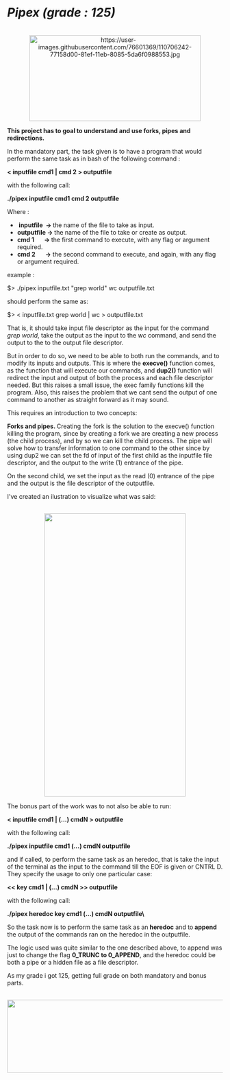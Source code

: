 <h1><em>Pipex</em><strong><em> (grade : 125)</em></strong></h1>
<div align="center"><br /><img src="https://user-images.githubusercontent.com/76601369/110706242-77158d00-81ef-11eb-8085-5da6f0988553.jpg" alt="https://user-images.githubusercontent.com/76601369/110706242-77158d00-81ef-11eb-8085-5da6f0988553.jpg" width="400" height="200" /></div>
<p><strong>This project has to goal to understand and use forks, pipes and redirections.</strong></p>
<p>In the mandatory part, the task given is to have a program that would perform the same task as in bash of the following command :</p>
<p><strong>&lt; inputfile cmd1 | cmd 2 &gt; outputfile</strong></p>
<p>with the following call:</p>
<p><strong>./pipex inputfile cmd1 cmd 2 outputfile</strong></p>
<p>Where :</p>
<ul>
<li><strong>&nbsp;inputfile&nbsp; -&gt; </strong>the name of the file to take as input.</li>
<li><strong>outputfile -&gt;&nbsp;</strong>the name of the file to take or create as output.</li>
<li><strong>cmd 1&nbsp; &nbsp; &nbsp; &nbsp;-&gt;&nbsp;</strong>the first command to execute, with any flag or argument required.</li>
<li><strong>cmd 2&nbsp; &nbsp; &nbsp; &nbsp;-&gt;</strong> the second command to execute, and again, with any flag or argument required.</li>
</ul>
<p>example :</p>
<p>$&gt; ./pipex inputfile.txt "grep world" wc outputfile.txt</p>
<p>should perform the same as:</p>
<p>$&gt; &lt; inputfile.txt grep world | wc &gt; outputfile.txt</p>
<p>That is, it should take input file descriptor as the input for the command <em>grep world</em>, take the output as the input to the <em>wc</em> command, and send the output to the to the output file descriptor.</p>
<p>But in order to do so, we need to be able to both run the commands, and to modify its inputs and outputs. This is where the <strong>execve()</strong> function comes, as the function that will execute our commands, and <strong>dup2()</strong> function will redirect the input and output of both the process and each file descriptor needed. But this raises a small issue, the exec family functions kill the program. Also, this raises the problem that we cant send the output of one command to another as straight forward as it may sound.</p>
<p>This requires an introduction to two concepts:</p>
<p><strong>Forks and pipes. </strong> Creating the fork is the solution to the execve() function killing the program, since by creating a fork we are creating a new process (the child process), and by so we can kill the child process. The pipe will solve how to transfer information to one command to the other since by using dup2 we can set the fd of input of the first child as the inputfile file descriptor, and the output to the write (1) entrance of the pipe.</p>
<p>On the second child, we set the input as the read (0) entrance of the pipe and the output is the file descriptor of the outputfile.</p>
<p>I've created an ilustration to visualize what was said:</p>
<div align="center"><br /><img src="https://user-images.githubusercontent.com/99777188/193394465-63cd0f63-2658-4f3c-8f55-977a140a93fc.png" width="330" height="660" /></div>
<p>The bonus part of the work was to not also be able to run:</p>
<p><strong>&lt; inputfile cmd1 | (...) cmdN &gt; outputfile</strong></p>
<p>with the following call:</p>
<p><strong>./pipex inputfile cmd1 (...) cmdN outputfile</strong></p>
<p>and if called, to perform the same task as an heredoc, that is take the input of the terminal as the input to the command till the EOF is given or CNTRL D. They specify the usage to only one particular case:</p>
<p><strong>&lt;&lt; key cmd1 | (...) cmdN &gt;&gt; outputfile</strong></p>
<p>with the following call:</p>
<p><strong>./pipex heredoc key cmd1 (...) cmdN outputfile\</strong></p>
<p>So the task now is to perform the same task as an<strong> heredoc</strong> and to<strong> append</strong> the output of the commands ran on the heredoc in the outputfile.</p>
<p>The logic used was quite similar to the one described above, to append was just to change the flag <strong>0_TRUNC to 0_APPEND</strong>, and the heredoc could be both a pipe or a hidden file as a file descriptor.</p>
<p>As my grade i got 125, getting full grade on both mandatory and bonus parts.</p>
<div align="center"><br /><img src="https://user-images.githubusercontent.com/99777188/193395212-77b31dcb-76cb-478f-8024-16e6b4960e28.png" width="520" height="170" /></div>

